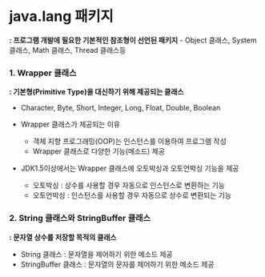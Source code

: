 # java.lang 패키지
**: 프로그램 개발에 필요한 기본적인 참조형이 선언된 패키지** - Object 클래스, System 클래스, Math 클래스, Thread 클래스등

### 1. Wrapper 클래스 
**: 기본형(Primitive Type)을 대신하기 위해 제공되는 클래스**
  
- Character, Byte, Short, Integer, Long, Float, Double, Boolean
    
- Wrapper 클래스가 제공되는 이유 

  - 객체 지향 프로그래밍(OOP)는 인스턴스를 이용하여 프로그램 작성
  - Wrapper 클래스로 다양한 기능(메소드) 제공
   
- JDK1.5이상에서는 Wrapper 클래스에 오토박싱과 오토언박싱 기능을 제공
  
  - 오토박싱 : 상수를 사용할 경우 자동으로 인스턴스로 변환하는 기능
  - 오토언박싱 : 인스턴스를 사용할 경우 자동으로 상수로 변환되는 기능   

### 2. String 클래스와 StringBuffer 클래스 
**: 문자열 상수를 저장할 목적의 클래스**
    
- String 클래스 : 문자열을 제어하기 위한 메소드 제공
- StringBuffer 클래스 : 문자열의 문자를 제어하기 위한 메소드 제공   
